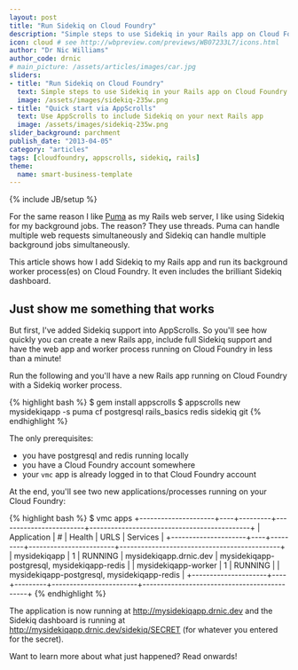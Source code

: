 ```yaml
---
layout: post
title: "Run Sidekiq on Cloud Foundry"
description: "Simple steps to use Sidekiq in your Rails app on Cloud Foundry; even faster with AppScroll!"
icon: cloud # see http://wbpreview.com/previews/WB07233L7/icons.html
author: "Dr Nic Williams"
author_code: drnic
# main_picture: /assets/articles/images/car.jpg
sliders:
- title: "Run Sidekiq on Cloud Foundry"
  text: Simple steps to use Sidekiq in your Rails app on Cloud Foundry
  image: /assets/images/sidekiq-235w.png
- title: "Quick start via AppScrolls"
  text: Use AppScrolls to include Sidekiq on your next Rails app
  image: /assets/images/sidekiq-235w.png
slider_background: parchment
publish_date: "2013-04-05"
category: "articles"
tags: [cloudfoundry, appscrolls, sidekiq, rails]
theme:
  name: smart-business-template
---
```

{% include JB/setup %}

For the same reason I like [Puma](http://starkandwayne.com/articles/2013/03/27/puma-in-cloud-foundry/ "Stark & Wayne's Did you know you can use Puma in Cloud Foundry?") as my Rails web server, I like using Sidekiq for my background jobs. The reason? They use threads. Puma can handle multiple web requests simultaneously and Sidekiq can handle multiple background jobs simultaneously.

This article shows how I add Sidekiq to my Rails app and run its background worker process(es) on Cloud Foundry. It even includes the brilliant Sidekiq dashboard.

## Just show me something that works

But first, I've added Sidekiq support into AppScrolls. So you'll see how quickly you can create a new Rails app, include full Sidekiq support and have the web app and worker process running on Cloud Foundry in less than a minute!

Run the following and you'll have a new Rails app running on Cloud Foundry with a Sidekiq worker process.

{% highlight bash %}
$ gem install appscrolls
$ appscrolls new mysidekiqapp -s puma cf postgresql rails_basics redis sidekiq git
{% endhighlight %}

The only prerequisites:

* you have postgresql and redis running locally
* you have a Cloud Foundry account somewhere
* your `vmc` app is already logged in to that Cloud Foundry account

At the end, you'll see two new applications/processes running on your Cloud Foundry:

{% highlight bash %}
$ vmc apps
+---------------------+----+---------+------------------------+---------------------------------------------+
| Application         | #  | Health  | URLS                   | Services                                    |
+---------------------+----+---------+------------------------+---------------------------------------------+
| mysidekiqapp        | 1  | RUNNING | mysidekiqapp.drnic.dev | mysidekiqapp-postgresql, mysidekiqapp-redis |
| mysidekiqapp-worker | 1  | RUNNING |                        | mysidekiqapp-postgresql, mysidekiqapp-redis |
+---------------------+----+---------+------------------------+---------------------------------------------+
{% endhighlight %}

The application is now running at http://mysidekiqapp.drnic.dev and the Sidekiq dashboard is running at http://mysidekiqapp.drnic.dev/sidekiq/SECRET (for whatever you entered for the secret).

Want to learn more about what just happened? Read onwards!

